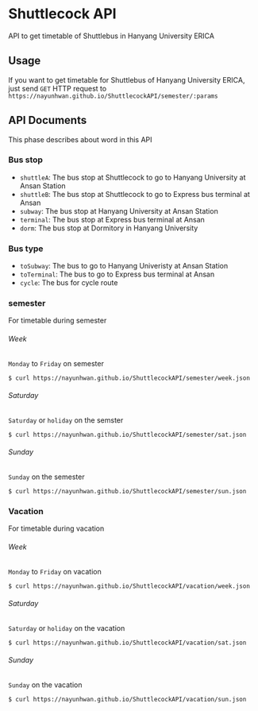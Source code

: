 # Shuttlecock API
API to get timetable of Shuttlebus in Hanyang University ERICA

## Usage
If you want to get timetable for Shuttlebus of Hanyang University ERICA, just send `GET` HTTP request to `https://nayunhwan.github.io/ShuttlecockAPI/semester/:params`

## API Documents
This phase describes about word in this API

### Bus stop
* `shuttleA`: The bus stop at Shuttlecock to go to Hanyang University at Ansan Station
* `shuttleB`: The bus stop at Shuttlecock to go to Express bus terminal at Ansan
* `subway`: The bus stop at Hanyang University at Ansan Station
* `terminal`: The bus stop at Express bus terminal at Ansan
* `dorm`: The bus stop at Dormitory in Hanyang University

### Bus type
* `toSubway`: The bus to go to Hanyang Univeristy at Ansan Station
* `toTerminal`: The bus to go to Express bus terminal at Ansan
* `cycle`: The bus for cycle route

### semester
For timetable during semester

###### Week
`Monday` to `Friday` on semester

```
$ curl https://nayunhwan.github.io/ShuttlecockAPI/semester/week.json
```

###### Saturday
`Saturday` or `holiday` on the semster 

```
$ curl https://nayunhwan.github.io/ShuttlecockAPI/semester/sat.json
```

###### Sunday
`Sunday` on the semester

```
$ curl https://nayunhwan.github.io/ShuttlecockAPI/semester/sun.json
```


### Vacation
For timetable during vacation

###### Week
`Monday` to `Friday` on vacation

```
$ curl https://nayunhwan.github.io/ShuttlecockAPI/vacation/week.json
```

###### Saturday
`Saturday` or `holiday` on the vacation

```
$ curl https://nayunhwan.github.io/ShuttlecockAPI/vacation/sat.json
```

###### Sunday
`Sunday` on the vacation

```
$ curl https://nayunhwan.github.io/ShuttlecockAPI/vacation/sun.json
```

